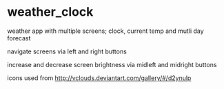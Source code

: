 # weather_clock

weather app with multiple screens; clock, current temp and mutli day forecast

navigate screens via left and right buttons

increase and decrease screen brightness via midleft and midright buttons

icons used from http://vclouds.deviantart.com/gallery/#/d2ynulp
